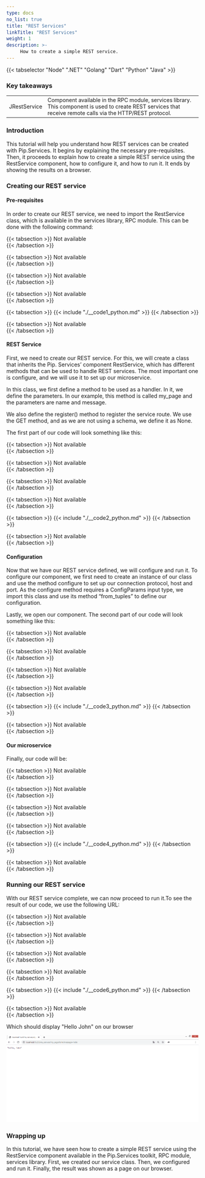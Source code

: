 ```yaml
---
type: docs
no_list: true
title: "REST Services"
linkTitle: "REST Services"
weight: 1
description: >-
     How to create a simple REST service.
---
```


{{< tabselector "Node" ".NET" "Golang" "Dart" "Python" "Java" >}}

### Key takeaways

<table class="full-width-table">
  <tr>
    <td>JRestService </td>
    <td>Component available in the RPC module, services library. This component is used to create REST services that receive remote calls via the HTTP/REST protocol.</td>
  </tr>
</table>

### Introduction

This tutorial will help you understand how REST services can be created with Pip.Services. It begins by explaining the necessary pre-requisites. Then, it proceeds to explain how to create a simple REST service using the RestService component, how to configure it, and how to run it. It ends by showing the results on a browser.

### Creating our REST service

#### Pre-requisites

In order to create our REST service, we need to import the RestService class, which is available in the services library, RPC module. This can be done with the following command:

{{< tabsection >}}
   Not available  
{{< /tabsection >}}

{{< tabsection >}}
   Not available  
{{< /tabsection >}}

{{< tabsection >}}
   Not available  
{{< /tabsection >}}

{{< tabsection >}}
   Not available  
{{< /tabsection >}}

{{< tabsection >}}
  {{< include "./__code1_python.md" >}}
{{< /tabsection >}}

{{< tabsection >}}
  Not available  
{{< /tabsection >}}

#### REST Service

First, we need to create our REST service. For this, we will create a class that inherits the Pip. Services’ component RestService, which has different methods that can be used to handle REST services. The most important one is configure, and we will use it to set up our microservice.

In this class, we first define a method to be used as a handler. In it, we define the parameters. In our example, this method is called my_page and the parameters are name and message.

We also define the register() method to register the service route. We use the GET method, and as we are not using a schema, we define it as None.

The first part of our code will look something like this:

{{< tabsection >}}
   Not available  
{{< /tabsection >}}

{{< tabsection >}}
   Not available  
{{< /tabsection >}}

{{< tabsection >}}
   Not available  
{{< /tabsection >}}

{{< tabsection >}}
   Not available  
{{< /tabsection >}}

{{< tabsection >}}
  {{< include "./__code2_python.md" >}}
{{< /tabsection >}}

{{< tabsection >}}
  Not available  
{{< /tabsection >}}  

#### Configuration

Now that we have our REST service defined, we will configure and run it. To configure our component, we first need to create an instance of our class and use the method configure to set up our connection protocol, host and port. As the configure method requires a ConfigParams input type, we import this class and use its method “from_tuples” to define our configuration. 

Lastly, we open our component. The second part of our code will look something like this:

{{< tabsection >}}
   Not available  
{{< /tabsection >}}

{{< tabsection >}}
   Not available  
{{< /tabsection >}}

{{< tabsection >}}
   Not available  
{{< /tabsection >}}

{{< tabsection >}}
   Not available  
{{< /tabsection >}}

{{< tabsection >}}
  {{< include "./__code3_python.md" >}}
{{< /tabsection >}}

{{< tabsection >}}
  Not available  
{{< /tabsection >}} 

#### Our microservice

Finally, our code will be:

{{< tabsection >}}
   Not available  
{{< /tabsection >}}

{{< tabsection >}}
   Not available  
{{< /tabsection >}}

{{< tabsection >}}
   Not available  
{{< /tabsection >}}

{{< tabsection >}}
   Not available  
{{< /tabsection >}}

{{< tabsection >}}
  {{< include "./__code4_python.md" >}}
{{< /tabsection >}}

{{< tabsection >}}
  Not available  
{{< /tabsection >}}

### Running our REST service

With our REST service complete, we can now proceed to run it.To see the result of our code, we use the following URL:

{{< tabsection >}}
   Not available  
{{< /tabsection >}}

{{< tabsection >}}
   Not available  
{{< /tabsection >}}

{{< tabsection >}}
   Not available  
{{< /tabsection >}}

{{< tabsection >}}
   Not available  
{{< /tabsection >}}

{{< tabsection >}}
  {{< include "./__code6_python.md" >}}
{{< /tabsection >}}

{{< tabsection >}}
  Not available  
{{< /tabsection >}}

Which should display "Hello John" on our browser

![figure 2](./figure2.png)

### Wrapping up

In this tutorial, we have seen how to create a simple REST service using the RestService component available in the Pip.Services toolkit, RPC module, services library. First, we created our service class. Then, we configured and run it. Finally, the result was shown as a page on our browser. 

